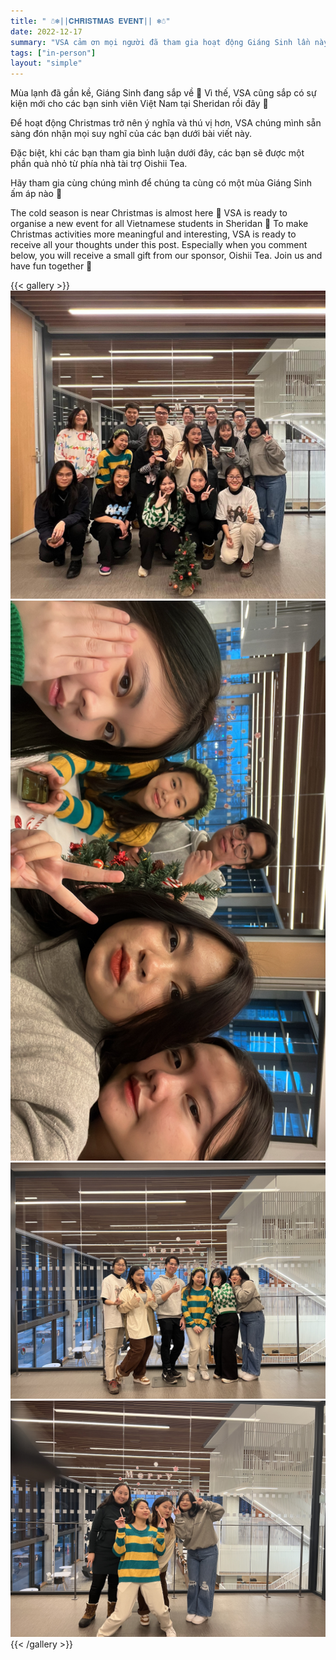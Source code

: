 ```yaml
---
title: " ☃️❄️||𝐂𝐇𝐑𝐈𝐒𝐓𝐌𝐀𝐒 𝐄𝐕𝐄𝐍𝐓|| ❄️☃️"
date: 2022-12-17
summary: "VSA cảm ơn mọi người đã tham gia hoạt động Giáng Sinh lần này của chúng tớ 🥰 Hẹn gặp các bạn vào các hoạt động lần tới nhé 😆"
tags: ["in-person"]
layout: "simple"
---
```


Mùa lạnh đã gần kề,
Giáng Sinh đang sắp về 🥹
Vì thế, VSA cũng sắp có sự kiện mới cho các bạn sinh viên Việt Nam tại Sheridan rồi đây 🫣

Để hoạt động Christmas trở nên ý nghĩa và thú vị hơn, VSA chúng mình sẵn sàng đón nhận mọi suy nghĩ của các bạn dưới bài viết này.

Đặc biệt, khi các bạn tham gia bình luận dưới đây, các bạn sẽ được một phần quà nhỏ từ phía nhà tài trợ Oishii Tea.

Hãy tham gia cùng chúng mình để chúng ta cùng có một mùa Giáng Sinh ấm áp nào 🥰

The cold season is near
Christmas is almost here 🥹
VSA is ready to organise a new event for all Vietnamese students in Sheridan 🫣
To make Christmas activities more meaningful and interesting, VSA is ready to receive all your thoughts under this post.
Especially when you comment below, you will receive a small gift from our sponsor, Oishii Tea.
Join us and have fun together 🥰

{{< gallery >}}
  <img src="image/1.jpg" class="grid-w50 md:grid-w133 xl:grid-w125" />
  <img src="image/2.jpg" class="grid-w50 md:grid-w133 xl:grid-w50" />
  <img src="image/3.jpg" class="grid-w50 md:grid-w133 xl:grid-w50" />
  <img src="image/4.jpg" class="grid-w50 md:grid-w133 xl:grid-w50" />
{{< /gallery >}}
